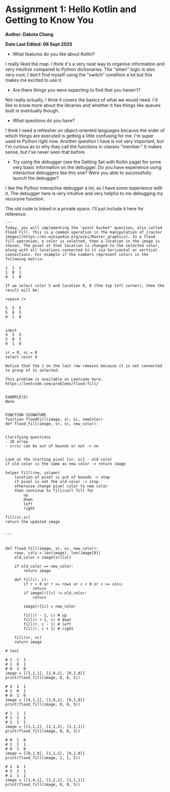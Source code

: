 # Assignment 1: Hello Kotlin and Getting to Know You
**Author: Dakota Chang**

**Date Last Edited: 06 Sept 2025**


- What features do you like about Kotlin?

I really liked the map. I think it's a very neat way to organise information and very intuitive compared to Python
dictionaries. The "when" logic is also very cool, I don't find myself using the "switch" condition a lot but this makes
me excited to use it.

- Are there things you were expecting to find that you haven’t?

Not really actually, I think it covers the basics of what we would need. I'd like to know more about the libraries and
whether it has things like queues built in eventually though.

- What questions do you have?

I think I need a refresher on object-oriented languages because the order of which things are executed is getting a
little confusing for me. I'm super used to Python right now. Another question I have is not very important, but I'm
curious as to why they call the functions in classes "member." It makes sense, but I've never seen that before.

- Try using the debugger (see the Getting Set with Kotlin page) for some very basic information on the debugger. Do you have experience using interactive debuggers like this one? Were you able to successfully launch the debugger?

I like the Python interactive debugger a lot, so I have some experience with it. The debugger here is very intuitive and
very helpful to me debugging my recursive function.


The old code is linked in a private space. I'll just include it here for reference.
```{python}
'''
Today, you will implementing the "paint bucket" question, also called Flood Fill. This is a common operation in the manipulation of [raster images](https://en.wikipedia.org/wiki/Raster_graphics). In a flood fill operation, a color is selected, then a location in the image is chosen. The pixel at that location is changed to the selected color, along with all locations connected to it via horizontal or vertical connections. For example if the numbers represent colors in the following matrix:

1  1  1
1  0  1
0  1  0

If we select color 5 and location 0, 0 (the top left corner), then the result will be:

<space />

5  5  5
5  0  5
0  1  0


input
4  5  5
5  0  5
0  1  0

sr = 0, sc = 0
select color 4

Notice that the 1 on the last row remains because it is not connected to group of 1s selected.

This problem is available on Leetcode here: https://leetcode.com/problems/flood-fill/
 

EXAMPLE(S)
None
 

FUNCTION SIGNATURE
function floodFill(image, sr, sc, newColor)
def flood_fill(image, sr, sc, new_color):


Clarifying questions
- 2D array
- sr/sc can be out of bounds or not -> no


Look at the starting pixel [sr, sc] - old color
if old color is the same as new color -> return image

helper fill(row, column)
    location of pixel is out of bounds -> stop
    if pixel is not the old color -> stop
    otherwise change pixel color to new color
    then continue to fill/call fill for 
        up
        down
        left
        right

fill(sr,sc)
return the updated image


'''


def flood_fill(image, sr, sc, new_color):
    rows, cols = len(image), len(image[0])
    old_color = image[sr][sc]

    if old_color == new_color:
        return image

    def fill(r, c):
        if r < 0 or r >= rows or c < 0 or c >= cols:
            return
        if image[r][c] != old_color:
            return
        
        image[r][c] = new_color

        fill(r - 1, c) # up
        fill(r + 1, c) # down
        fill(r, c - 1) # left
        fill(r, c + 1) # right

    fill(sr, sc)
    return image

# test

# 1  1  1
# 1  0  1
# 0  1  0
image = [[1,1,1], [1,0,1], [0,1,0]]
print(flood_fill(image, 0, 0, 5))

# 4  1  1
# 1  0  1
# 0  1  0
image = [[4,1,1], [1,0,1], [0,1,0]]
print(flood_fill(image, 0, 0, 5))

# 1  1  1
# 1  1  1
# 1  1  1
image = [[1,1,1], [1,1,1], [1,1,1]]
print(flood_fill(image, 0, 0, 5))

# 0  1  0
# 1  1  1
# 0  1  0
image = [[0,1,0], [1,1,1], [0,1,0]]
print(flood_fill(image, 1, 1, 5))

# 1  4  1
# 3  2  1
# 1  1  1
image = [[1,4,1], [3,2,1], [1,1,1]]
print(flood_fill(image, 0, 0, 5))
```